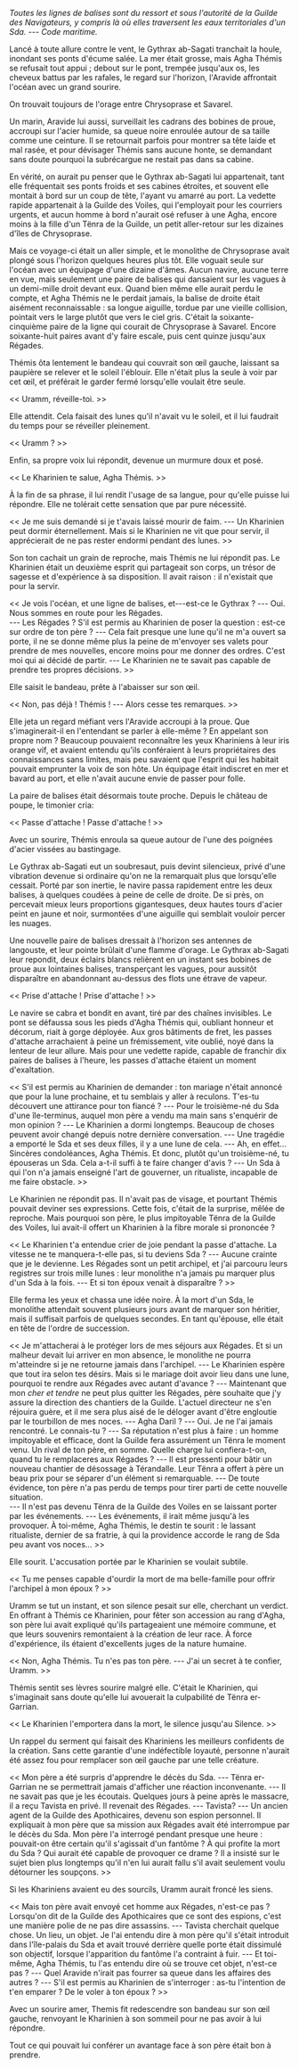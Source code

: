 *Toutes les lignes de balises sont du ressort et sous l'autorité de la Guilde des Navigateurs, y compris là où elles traversent les eaux territoriales d'un Sda. --- Code maritime.*

Lancé à toute allure contre le vent, le Gythrax ab-Sagati tranchait la houle, inondant ses ponts d'écume salée. La mer était grosse, mais Agha Thémis se refusait tout appui ; debout sur le pont, trempée jusqu'aux os, les cheveux battus par les rafales, le regard sur l'horizon, l'Aravide affrontait l'océan avec un grand sourire. 

On trouvait toujours de l'orage entre Chrysoprase et Savarel.

Un marin, Aravide lui aussi, surveillait les cadrans des bobines de proue, accroupi sur l'acier humide, sa queue noire enroulée autour de sa taille comme une ceinture. Il se retournait parfois pour montrer sa tête laide et mal rasée, et pour dévisager Thémis sans aucune honte, se demandant sans doute pourquoi la subrécargue ne restait pas dans sa cabine.

En vérité, on aurait pu penser que le Gythrax ab-Sagati lui appartenait, tant elle fréquentait ses ponts froids et ses cabines étroites, et souvent elle montait à bord sur un coup de tête, l'ayant vu amarré au port. La vedette rapide appartenait à la Guilde des Voiles, qui l'employait pour les courriers urgents, et aucun homme à bord n'aurait osé refuser à une Agha, encore moins à la fille d'un Tënra de la Guilde, un petit aller-retour sur les dizaines d'îles de Chrysoprase. 

Mais ce voyage-ci était un aller simple, et le monolithe de Chrysoprase avait plongé sous l'horizon quelques heures plus tôt. Elle voguait seule sur l'océan avec un équipage d'une dizaine d'âmes. Aucun navire, aucune terre en vue, mais seulement une paire de balises qui dansaient sur les vagues à un demi-mille droit devant eux. Quand bien même elle aurait perdu le compte, et Agha Thémis ne le perdait jamais, la balise de droite était aisément reconnaissable : sa longue aiguille, tordue par une vieille collision, pointait vers le large plutôt que vers le ciel gris. C'était la soixante-cinquième paire de la ligne qui courait de Chrysoprase à Savarel. Encore soixante-huit paires avant d'y faire escale, puis cent quinze jusqu'aux Régades. 

Thémis ôta lentement le bandeau qui couvrait son œil gauche, laissant sa paupière se relever et le soleil l'éblouir. Elle n'était plus la seule à voir par cet œil, et préférait le garder fermé lorsqu'elle voulait être seule. 

<< Uramm, réveille-toi. >>

Elle attendit. Cela faisait des lunes qu'il n'avait vu le soleil, et il lui faudrait du temps pour se réveiller pleinement. 

<< Uramm ? >>

Enfin, sa propre voix lui répondit, devenue un murmure doux et posé. 

<< Le Kharinien te salue, Agha Thémis. >>

À la fin de sa phrase, il lui rendit l'usage de sa langue, pour qu'elle puisse lui répondre. Elle ne tolérait cette sensation que par pure nécessité. 

<< Je me suis demandé si je t'avais laissé mourir de faim. 
--- Un Kharinien peut dormir éternellement. Mais si le Kharinien ne vit que pour servir, il apprécierait de ne pas rester endormi pendant des lunes. >>

Son ton cachait un grain de reproche, mais Thémis ne lui répondit pas. Le Kharinien était un deuxième esprit qui partageait son corps, un trésor de sagesse et d'expérience à sa disposition. Il avait raison : il n'existait que pour la servir.

<< Je vois l'océan, et une ligne de balises, et---est-ce le Gythrax ? 
--- Oui. Nous sommes en route pour les Régades.  
--- Les Régades ? S'il est permis au Kharinien de poser la question : est-ce sur ordre de ton père ? 
--- Cela fait presque une lune qu'il ne m'a ouvert sa porte, il ne se donne même plus la peine de m'envoyer ses valets pour prendre de mes nouvelles, encore moins pour me donner des ordres. C'est moi qui ai décidé de partir. 
--- Le Kharinien ne te savait pas capable de prendre tes propres décisions. >>

Elle saisit le bandeau, prête à l'abaisser sur son œil.

<< Non, pas déjà ! Thémis ! 
--- Alors cesse tes remarques. >>

Elle jeta un regard méfiant vers l'Aravide accroupi à la proue. Que s'imaginerait-il en l'entendant se parler à elle-même ? En appelant son propre nom ? Beaucoup pouvaient reconnaître les yeux Khariniens à leur iris orange vif, et avaient entendu qu'ils conféraient à leurs propriétaires des connaissances sans limites, mais peu savaient que l'esprit qui les habitait pouvait emprunter la voix de son hôte. Un équipage était indiscret en mer et bavard au port, et elle n'avait aucune envie de passer pour folle.

La paire de balises était désormais toute proche. Depuis le château de poupe, le timonier cria:  

<< Passe d'attache ! Passe d'attache ! >>

Avec un sourire, Thémis enroula sa queue autour de l'une des poignées d'acier vissées au bastingage.

Le Gythrax ab-Sagati eut un soubresaut, puis devint silencieux, privé d'une vibration devenue si ordinaire qu'on ne la remarquait plus que lorsqu'elle cessait. Porté par son inertie, le navire passa rapidement entre les deux balises, à quelques coudées à peine de celle de droite. De si près, on percevait mieux leurs proportions gigantesques, deux hautes tours d'acier peint en jaune et noir, surmontées d'une aiguille qui semblait vouloir percer les nuages.

Une nouvelle paire de balises dressait à l'horizon ses antennes de langouste, et leur pointe brûlait d'une flamme d'orage. Le Gythrax ab-Sagati leur repondit, deux éclairs blancs relièrent en un instant ses bobines de proue aux lointaines balises, transperçant les vagues, pour aussitôt disparaître en abandonnant au-dessus des flots une étrave de vapeur.

<< Prise d'attache ! Prise d'attache ! >>

Le navire se cabra et bondit en avant, tiré par des chaînes invisibles. Le pont se défaussa sous les pieds d'Agha Thémis qui, oubliant honneur et décorum, riait à gorge déployée. Aux gros bâtiments de fret, les passes d'attache arrachaient à peine un frémissement, vite oublié, noyé dans la lenteur de leur allure. Mais pour une vedette rapide, capable de franchir dix paires de balises à l'heure, les passes d'attache étaient un moment d'exaltation. 

<< S'il est permis au Kharinien de demander : ton mariage n'était annoncé que pour la lune prochaine, et tu semblais y aller à reculons. T'es-tu découvert une attirance pour ton fiancé ? 
--- Pour le troisième-né du Sda d'une île-terminus, auquel mon père a vendu ma main sans s'enquérir de mon opinion ? 
--- Le Kharinien a dormi longtemps. Beaucoup de choses peuvent avoir changé depuis notre dernière conversation.
--- Une tragédie a emporté le Sda et ses deux filles, il y a une lune de cela. 
--- Ah, en effet... Sincères condoléances, Agha Thémis. Et donc, plutôt qu'un troisième-né, tu épouseras un Sda. Cela a-t-il suffi à te faire changer d'avis ? 
--- Un Sda à qui l'on n'a jamais enseigné l'art de gouverner, un ritualiste, incapable de me faire obstacle. >>

Le Kharinien ne répondit pas. Il n'avait pas de visage, et pourtant Thémis pouvait deviner ses expressions. Cette fois, c'était de la surprise, mêlée de reproche. Mais pourquoi son père, le plus impitoyable Tënra de la Guilde des Voiles, lui avait-il offert un Kharinien à la fibre morale si prononcée ? 

<< Le Kharinien t'a entendue crier de joie pendant la passe d'attache. La vitesse ne te manquera-t-elle pas, si tu deviens Sda ?
--- Aucune crainte que je le devienne. Les Régades sont un petit archipel, et j'ai parcouru leurs registres sur trois mille lunes : leur monolithe n'a jamais pu marquer plus d'un Sda à la fois.
--- Et si ton époux venait à disparaître ? >>

Elle ferma les yeux et chassa une idée noire. À la mort d'un Sda, le monolithe attendait souvent plusieurs jours avant de marquer son héritier, mais il suffisait parfois de quelques secondes. En tant qu'épouse, elle était en tête de l'ordre de succession. 

<< Je m'attacherai à le protéger lors de mes séjours aux Régades. Et si un malheur devait lui arriver en mon absence, le monolithe ne pourra m'atteindre si je ne retourne jamais dans l'archipel.
--- Le Kharinien espère que tout ira selon tes désirs. Mais si le mariage doit avoir lieu dans une lune, pourquoi te rendre aux Régades avec autant d'avance ? 
--- Maintenant que mon *cher et tendre* ne peut plus quitter les Régades, père souhaite que j'y assure la direction des chantiers de la Guilde. L'actuel directeur ne s'en réjouira guère, et il me sera plus aisé de le déloger avant d'être engloutie par le tourbillon de mes noces. 
--- Agha Daril ? 
--- Oui. Je ne l'ai jamais rencontré. Le connais-tu ? 
--- Sa réputation n'est plus à faire : un homme impitoyable et efficace, dont la Guilde fera assurément un Tënra le moment venu. Un rival de ton père, en somme. Quelle charge lui confiera-t-on, quand tu le remplaceres aux Régades ? 
--- Il est pressenti pour bâtir un nouveau chantier de désossage à Térandalle. Leur Tënra a offert à père un beau prix pour se séparer d'un élément si remarquable. 
--- De toute évidence, ton père n'a pas perdu de temps pour tirer parti de cette nouvelle situation.  
--- Il n'est pas devenu Tënra de la Guilde des Voiles en se laissant porter par les événements.
--- Les événements, il irait même jusqu'à les provoquer. À toi-même, Agha Thémis, le destin te sourit : le lassant ritualiste, dernier de sa fratrie, à qui la providence accorde le rang de Sda peu avant vos noces... >>

Elle sourit. L'accusation portée par le Kharinien se voulait subtile. 

<< Tu me penses capable d'ourdir la mort de ma belle-famille pour offrir l'archipel à mon époux ? >>

Uramm se tut un instant, et son silence pesait sur elle, cherchant un verdict. En  offrant à Thémis ce Kharinien, pour fêter son accession au rang d'Agha, son père lui avait expliqué qu'ils partageaient une mémoire commune, et que leurs souvenirs remontaient à la création de leur race. À force d'expérience, ils étaient d'excellents juges de la nature humaine. 

<< Non, Agha Thémis. Tu n'es pas ton père. 
--- J'ai un secret à te confier, Uramm. >>

Thémis sentit ses lèvres sourire malgré elle. C'était le Kharinien, qui s'imaginait sans doute qu'elle lui avouerait la culpabilité de Tënra er-Garrian.

<< Le Kharinien l'emportera dans la mort, le silence jusqu'au Silence. >>

Un rappel du serment qui faisait des Khariniens les meilleurs confidents de la création. Sans cette garantie d'une indéfectible loyauté, personne n'aurait été assez fou pour remplacer son œil gauche par une telle créature.

<< Mon père a été surpris d'apprendre le décès du Sda.
--- Tënra er-Garrian ne se permettrait jamais d'afficher une réaction inconvenante.
--- Il ne savait pas que je les écoutais. Quelques jours à peine après le massacre, il a reçu Tavista en privé. Il revenait des Régades. 
--- Tavista? 
--- Un ancien agent de la Guilde des Apothicaires, devenu son espion personnel. Il expliquait à mon père que sa mission aux Régades avait été interrompue par le décès du Sda. Mon père l'a interrogé pendant presque une heure : pouvait-on être certain qu'il s'agissait d'un fantôme ? À qui profite la mort du Sda ? Qui aurait été capable de provoquer ce drame ? Il a insisté sur le sujet bien plus longtemps qu'il n'en lui aurait fallu s'il avait seulement voulu détourner les soupçons. >>

Si les Khariniens avaient eu des sourcils, Uramm aurait froncé les siens.

<< Mais ton père avait envoyé cet homme aux Régades, n'est-ce pas ? Lorsqu'on dit de la Guilde des Apothicaires que ce sont des espions, c'est une manière polie de ne pas dire assassins. 
--- Tavista cherchait quelque chose. Un lieu, un objet. Je l'ai entendu dire à mon père qu'il s'était introduit dans l'île-palais du Sda et avait trouvé derrière quelle porte était dissimulé son objectif, lorsque l'apparition du fantôme l'a contraint à fuir. 
--- Et toi-même, Agha Thémis, tu l'as entendu dire où se trouve cet objet, n'est-ce pas ?
--- Quel Aravide n'irait pas fourrer sa queue dans les affaires des autres ?
--- S'il est permis au Kharinien de s'interroger : as-tu l'intention de t'en emparer ? De le voler à ton époux ? >>

Avec un sourire amer, Themis fit redescendre son bandeau sur son œil gauche, renvoyant le Kharinien à son sommeil pour ne pas avoir à lui répondre. 

Tout ce qui pouvait lui conférer un avantage face à son père était bon à prendre. 
